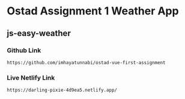 # Ostad Assignment 1 Weather App

## js-easy-weather
### Github Link

```http
https://github.com/imhayatunnabi/ostad-vue-first-assignment

```

### Live Netlify Link

```http
https://darling-pixie-4d9ea5.netlify.app/
```
